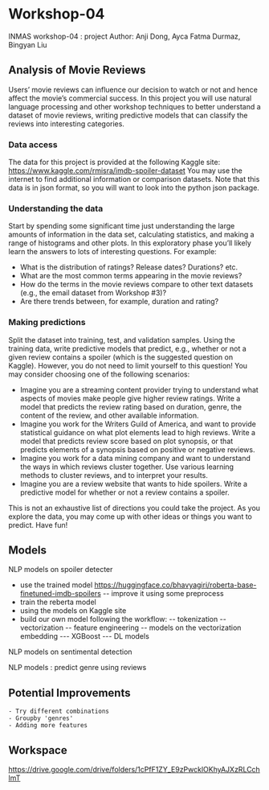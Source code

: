 # Workshop-04
INMAS workshop-04 : project 
Author: Anji Dong, Ayca Fatma Durmaz, Bingyan Liu

## Analysis of Movie Reviews
Users’ movie reviews can influence our decision to watch or not and hence affect the movie’s commercial success. In this project you will use natural language processing and other workshop techniques to better understand a dataset of movie reviews, writing predictive models that can classify the reviews into interesting categories.

### Data access 
The data for this project is provided at the following Kaggle site: 
https://www.kaggle.com/rmisra/imdb-spoiler-dataset 
You may use the internet to find additional information or comparison datasets. Note that this data is in json format, so you will want to look into the python json package.

### Understanding the data
Start by spending some significant time just understanding the large amounts of information in the data set, calculating statistics, and making a range of histograms and other plots. In this exploratory phase you’ll likely learn the answers to lots of interesting questions. For example:

 - What is the distribution of ratings? Release dates? Durations? etc.
 - What are the most common terms appearing in the movie reviews?  
 - How do the terms in the movie reviews compare to other text datasets (e.g., the email dataset from Workshop #3)? 
 - Are there trends between, for example, duration and rating?

### Making predictions

Split the dataset into training, test, and validation samples. Using the training data, write predictive models that predict, e.g., whether or not a given review contains a spoiler (which is the suggested question on Kaggle). However, you do not need to limit yourself to this question! You may consider choosing one of the following scenarios:

- Imagine you are a streaming content provider trying to understand what aspects of movies make people give higher review ratings. Write a model that predicts the review rating based on duration, genre, the content of the review, and other available information.
- Imagine you work for the Writers Guild of America, and want to provide statistical guidance on what plot elements lead to high reviews. Write a model that predicts review score based on plot synopsis, or that predicts elements of a synopsis based on positive or negative reviews. 
- Imagine you work for a data mining company and want to understand the ways in which reviews cluster together. Use various learning methods to cluster reviews, and to interpret your results.
- Imagine you are a review website that wants to hide spoilers. Write a predictive model for whether or not a review contains a spoiler.

This is not an exhaustive list of directions you could take the project. As you explore the data, you may come up with other ideas or things you want to predict. Have fun!

## Models
NLP models on spoiler detecter
- use the trained model https://huggingface.co/bhavyagiri/roberta-base-finetuned-imdb-spoilers
    -- improve it using some preprocess
- train the reberta model
- using the models on Kaggle site
- build our own model following the workflow:
    -- tokenization
    -- vectorization
    -- feature engineering
    -- models on the vectorization embedding
        --- XGBoost
        --- DL models

NLP models on sentimental detection

NLP models : predict genre using reviews


## Potential Improvements
    - Try different combinations
    - Groupby 'genres'
    - Adding more features

## Workspace 
https://drive.google.com/drive/folders/1cPfF1ZY_E9zPwcklOKhyAJXzRLCchlmT


